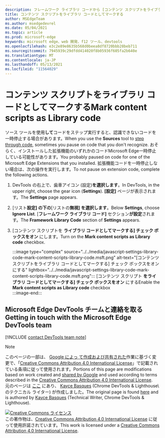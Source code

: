 ```yaml
---
description: フレームワーク ライブラリ コードから [コンテンツ スクリプトをライブラリ コードとして設定 >する] を有効にする。
title: コンテンツ スクリプトをライブラリ コードとしてマークする
author: MSEdgeTeam
ms.author: msedgedevrel
ms.date: 05/04/2021
ms.topic: article
ms.prod: microsoft-edge
keywords: microsoft edge、web 開発、f12 ツール、devtools
ms.openlocfilehash: e3c2e89e8635b568d0beea8df8720bbb28beb711
ms.sourcegitcommit: 7945939c29dfdd414020f8b05936f605fa2b640e
ms.translationtype: MT
ms.contentlocale: ja-JP
ms.lasthandoff: 05/13/2021
ms.locfileid: "11564029"
---
```

<!-- Copyright Kayce Basques 

   Licensed under the Apache License, Version 2.0 (the "License");
   you may not use this file except in compliance with the License.
   You may obtain a copy of the License at

       https://www.apache.org/licenses/LICENSE-2.0

   Unless required by applicable law or agreed to in writing, software
   distributed under the License is distributed on an "AS IS" BASIS,
   WITHOUT WARRANTIES OR CONDITIONS OF ANY KIND, either express or implied.
   See the License for the specific language governing permissions and
   limitations under the License.  -->
# <a name="mark-content-scripts-as-library-code"></a><span data-ttu-id="8af85-104">コンテンツ スクリプトをライブラリ コードとしてマークする</span><span class="sxs-lookup"><span data-stu-id="8af85-104">Mark content scripts as Library code</span></span>  

<span data-ttu-id="8af85-105">ソース ツールを使用**して**コードを[][DevToolsJavascriptStepThroughCode]ステップ実行すると、認識できないコードを一時停止する場合があります。</span><span class="sxs-lookup"><span data-stu-id="8af85-105">When you use the **Sources** tool to [step through code][DevToolsJavascriptStepThroughCode], sometimes you pause on code that you don't recognize.</span></span>  <span data-ttu-id="8af85-106">おそらく、インストールした拡張機能のいずれかのコードMicrosoft Edge一時停止している可能性があります。</span><span class="sxs-lookup"><span data-stu-id="8af85-106">You probably paused on code for one of the Microsoft Edge Extensions that you installed.</span></span>  <span data-ttu-id="8af85-107">拡張機能コードを一時停止しない場合は、次の操作を実行します。</span><span class="sxs-lookup"><span data-stu-id="8af85-107">To not pause on extension code, complete the following actions.</span></span>  

1.  <span data-ttu-id="8af85-108">DevTools の右上で、歯車アイコン (設定)**を選択します**。</span><span class="sxs-lookup"><span data-stu-id="8af85-108">In DevTools, in the upper right, choose the gear icon (**Settings**).</span></span>  <span data-ttu-id="8af85-109">**[設定]** ページが表示されます。</span><span class="sxs-lookup"><span data-stu-id="8af85-109">The **Settings** page appears.</span></span>  
1.  <span data-ttu-id="8af85-110">[リスト**設定] の下の**[リストの**無視] を選択します**。</span><span class="sxs-lookup"><span data-stu-id="8af85-110">Below **Settings**, choose **Ignore List**.</span></span>  <span data-ttu-id="8af85-111">[**フレームワーク ライブラリ コード]** セクション**が設定**されます。</span><span class="sxs-lookup"><span data-stu-id="8af85-111">The **Framework Library Code** section of **Settings** appears.</span></span>  
1.  <span data-ttu-id="8af85-112">[コンテンツ スクリプトを **ライブラリ コードとしてマークする] チェック ボックスをオン** にします。</span><span class="sxs-lookup"><span data-stu-id="8af85-112">Turn on the **Mark content scripts as Library code** checkbox.</span></span>  
    
    :::image type="complex" source="../../media/javascript-settings-library-code-mark-content-scripts-library-code.msft.png" alt-text="[コンテンツ スクリプトをライブラリ コードとしてマークする] チェック ボックスをオンにする" lightbox="../../media/javascript-settings-library-code-mark-content-scripts-library-code.msft.png":::
       <span data-ttu-id="8af85-114">[コンテンツ スクリプト **をライブラリ コードとしてマークする] チェック ボックスをオン** にする</span><span class="sxs-lookup"><span data-stu-id="8af85-114">Enable the **Mark content scripts as Library code** checkbox</span></span>  
    :::image-end:::  
    
## <a name="getting-in-touch-with-the-microsoft-edge-devtools-team"></a><span data-ttu-id="8af85-115">Microsoft Edge DevTools チームと連絡を取る</span><span class="sxs-lookup"><span data-stu-id="8af85-115">Getting in touch with the Microsoft Edge DevTools team</span></span>  

[!INCLUDE [contact DevTools team note](../../includes/contact-devtools-team-note.md)]  

<!-- links -->  

[DevToolsJavascriptStepThroughCode]: ../index.md#step-4-step-through-the-code "手順 4: コードをステップ実行する - DevTools アプリケーションの JavaScript のデバッグMicrosoft Edge開始|Microsoft Docs"  

> [!NOTE]
> <span data-ttu-id="8af85-117">このページの一部は、 [Google によっ て作成および共有された][GoogleSitePolicies]作業に基づく変更で、「[Creative Commons Attribution 4.0 International License][CCA4IL]」で記載されている条項に従って使用されます。</span><span class="sxs-lookup"><span data-stu-id="8af85-117">Portions of this page are modifications based on work created and [shared by Google][GoogleSitePolicies] and used according to terms described in the [Creative Commons Attribution 4.0 International License][CCA4IL].</span></span>  
> <span data-ttu-id="8af85-118">元のページは [ここ](https://developers.google.com/web/tools/chrome-devtools/javascript/guides/blackbox-chrome-extension-scripts) にあり、 [Kayce Basques][KayceBasques] \(Chrome DevTools \& Lighthouse\ のテクニカル ライター) が作成しました。</span><span class="sxs-lookup"><span data-stu-id="8af85-118">The original page is found [here](https://developers.google.com/web/tools/chrome-devtools/javascript/guides/blackbox-chrome-extension-scripts) and is authored by [Kayce Basques][KayceBasques] \(Technical Writer, Chrome DevTools \& Lighthouse\).</span></span>  

[![Creative Commons ライセンス][CCby4Image]][CCA4IL]  
<span data-ttu-id="8af85-120">この著作物は、[Creative Commons Attribution 4.0 International License][CCA4IL] に従って使用許諾されています。</span><span class="sxs-lookup"><span data-stu-id="8af85-120">This work is licensed under a [Creative Commons Attribution 4.0 International License][CCA4IL].</span></span>  

[CCA4IL]: https://creativecommons.org/licenses/by/4.0  
[CCby4Image]: https://i.creativecommons.org/l/by/4.0/88x31.png  
[GoogleSitePolicies]: https://developers.google.com/terms/site-policies  
[KayceBasques]: https://developers.google.com/web/resources/contributors#kayce-basques  
